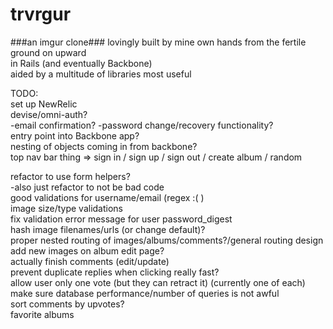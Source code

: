 trvrgur
=======
###an imgur clone###
lovingly built by mine own hands from the fertile ground on upward  
in Rails (and eventually Backbone)  
aided by a multitude of libraries most useful  

TODO:  
  set up NewRelic  
  devise/omni-auth?  
    -email confirmation?
    -password change/recovery functionality?  
  entry point into Backbone app?  
  nesting of objects coming in from backbone?  
  top nav bar thing => sign in / sign up / sign out / create album / random  
  
  refactor to use form helpers?  
    -also just refactor to not be bad code  
  good validations for username/email (regex :( )  
  image size/type validations  
  fix validation error message for user password_digest  
  hash image filenames/urls (or change default)?  
  proper nested routing of images/albums/comments?/general routing design  
  add new images on album edit page?  
  actually finish comments (edit/update)   
  prevent duplicate replies when clicking really fast?  
  allow user only one vote (but they can retract it) (currently one of each)  
  make sure database performance/number of queries is not awful  
  sort comments by upvotes?  
  favorite albums  
